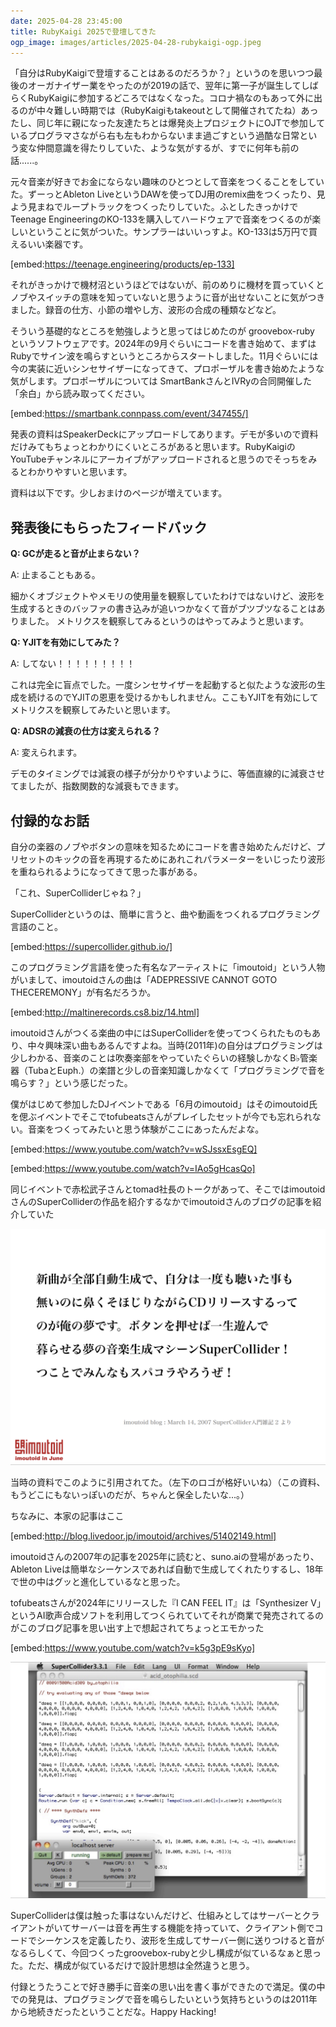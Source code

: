 ```yaml
---
date: 2025-04-28 23:45:00
title: RubyKaigi 2025で登壇してきた
ogp_image: images/articles/2025-04-28-rubykaigi-ogp.jpeg
---
```


「自分はRubyKaigiで登壇することはあるのだろうか？」というのを思いつつ最後のオーガナイザー業をやったのが2019の話で、翌年に第一子が誕生してしばらくRubyKaigiに参加するどころではなくなった。コロナ禍なのもあって外に出るのが中々難しい時期では（RubyKaigiもtakeoutとして開催されてたね）あったし、同じ年に親になった友達たちとは爆発炎上プロジェクトにOJTで参加しているプログラマさながら右も左もわからないまま過ごすという過酷な日常という変な仲間意識を得たりしていた、ような気がするが、すでに何年も前の話......。

元々音楽が好きでお金にならない趣味のひとつとして音楽をつくることをしていた。ずーっとAbleton LiveというDAWを使ってDJ用のremix曲をつくったり、見よう見まねでループトラックをつくったりしていた。ふとしたきっかけでTeenage EngineeringのKO-133を購入してハードウェアで音楽をつくるのが楽しいということに気がついた。サンプラーはいいっすよ。KO-133は5万円で買えるいい楽器です。

[embed:https://teenage.engineering/products/ep-133]

それがきっかけで機材沼というほどではないが、前のめりに機材を買っていくとノブやスイッチの意味を知っていないと思うように音が出せないことに気がつきました。録音の仕方、小節の増やし方、波形の合成の種類などなど。

そういう基礎的なところを勉強しようと思ってはじめたのが groovebox-ruby というソフトウェアです。2024年の9月ぐらいにコードを書き始めて、まずはRubyでサイン波を鳴らすというところからスタートしました。11月ぐらいには今の実装に近いシンセサイザーになってきて、プロポーザルを書き始めたような気がします。プロポーザルについては SmartBankさんとIVRyの合同開催した「余白」から読み取ってください。

[embed:https://smartbank.connpass.com/event/347455/]

発表の資料はSpeakerDeckにアップロードしてあります。デモが多いので資料だけみてもちょっとわかりにくいところがあると思います。RubyKaigiのYouTubeチャンネルにアーカイブがアップロードされると思うのでそっちをみるとわかりやすいと思います。

資料は以下です。少しおまけのページが増えています。

<script defer class="speakerdeck-embed" data-id="eaf0fc068950480ca96a674fe601bc69" data-ratio="1.7777777777777777" src="//speakerdeck.com/assets/embed.js"></script>



## 発表後にもらったフィードバック

__Q: GCが走ると音が止まらない？__

A: 止まることもある。

細かくオブジェクトやメモリの使用量を観察していたわけではないけど、波形を生成するときのバッファの書き込みが追いつかなくて音がブツブツなることはありました。
メトリクスを観察してみるというのはやってみようと思います。

__Q: YJITを有効にしてみた？__

A: してない！！！！！！！！！

これは完全に盲点でした。一度シンセサイザーを起動すると似たような波形の生成を続けるのでYJITの恩恵を受けるかもしれません。ここもYJITを有効にしてメトリクスを観察してみたいと思います。

__Q: ADSRの減衰の仕方は変えられる？__

A: 変えられます。

デモのタイミングでは減衰の様子が分かりやすいように、等価直線的に減衰させてましたが、指数関数的な減衰もできます。


## 付録的なお話

自分の楽器のノブやボタンの意味を知るためにコードを書き始めたんだけど、プリセットのキックの音を再現するためにあれこれパラメーターをいじったり波形を重ねられるようになってきて思った事がある。

「これ、SuperColliderじゃね？」

SuperColliderというのは、簡単に言うと、曲や動画をつくれるプログラミング言語のこと。

[embed:https://supercollider.github.io/]

このプログラミング言語を使った有名なアーティストに「imoutoid」という人物がいまして、imoutoidさんの曲は「ADEPRESSIVE CANNOT GOTO THECEREMONY」が有名だろうか。

[embed:http://maltinerecords.cs8.biz/14.html]

imoutoidさんがつくる楽曲の中にはSuperColliderを使ってつくられたものもあり、中々興味深い曲もあるんですよね。当時(2011年)の自分はプログラミングは少しわかる、音楽のことは吹奏楽部をやっていたぐらいの経験しかなくB♭管楽器（TubaとEuph.）の楽譜と少しの音楽知識しかなくて「プログラミングで音を鳴らす？」という感じだった。

僕がはじめて参加したDJイベントである「6月のimoutoid」はそのimoutoid氏を偲ぶイベントでそこでtofubeatsさんがプレイしたセットが今でも忘れられない。音楽をつくってみたいと思う体験がここにあったんだよな。

[embed:https://www.youtube.com/watch?v=wSJssxEsgEQ]

[embed:https://www.youtube.com/watch?v=IAo5gHcasQo]

同じイベントで赤松武子さんとtomad社長のトークがあって、そこではimoutoidさんのSuperColliderの作品を紹介するなかでimoutoidさんのブログの記事を紹介していた

![新曲が全部自動生成で、自分は一度も聴いた事も 無いのに鼻くそほじりながらCDリリースするって のが俺の夢です。ボタンを押せば一生遊んで 暮らせる夢の音楽生成マシーンSuperCollider！ つことでみんなもスパコラやろうぜ！](../source/images/articles/2025-04-28-imoutoid.png)

当時の資料でこのように引用されてた。（左下のロゴが格好いいね）（この資料、もうどこにもないっぽいのだが、ちゃんと保全したいな...。）

ちなみに、本家の記事はここ

[embed:http://blog.livedoor.jp/imoutoid/archives/51402149.html]

imoutoidさんの2007年の記事を2025年に読むと、suno.aiの登場があったり、Ableton Liveは簡単なシーケンスであれば自動で生成してくれたりするし、18年で世の中はグッと進化しているなと思った。

tofubeatsさんが2024年にリリースした『I CAN FEEL IT』は「Synthesizer V」というAI歌声合成ソフトを利用してつくられていてそれが商業で発売されてるのがこのブログ記事を思い出す上で想起されてちょっとエモかった

[embed:https://www.youtube.com/watch?v=k5g3pE9sKyo]


![SuperColliderの画面の様子](../source/images/articles/2025-04-28-sc.png)

SuperColliderは僕は触った事はないんだけど、仕組みとしてはサーバーとクライアントがいてサーバーは音を再生する機能を持っていて、クライアント側でコードでシーケンスを定義したり、波形を生成してサーバー側に送りつけると音がなるらしくて、今回つくったgroovebox-rubyと少し構成が似ているなぁと思った。ただ、構成が似ているだけで設計思想は全然違うと思う。

付録とうたうことで好き勝手に音楽の思い出を書く事ができたので満足。僕の中での発見は、プログラミングで音を鳴らしたいという気持ちというのは2011年から地続きだったということだな。Happy Hacking!
